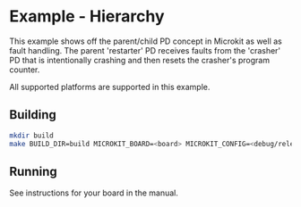 <!--
     Copyright 2024, UNSW
     SPDX-License-Identifier: CC-BY-SA-4.0
-->
# Example - Hierarchy

This example shows off the parent/child PD concept in Microkit as
well as fault handling. The parent 'restarter' PD receives faults
from the 'crasher' PD that is intentionally crashing and then
resets the crasher's program counter.

All supported platforms are supported in this example.

## Building

```sh
mkdir build
make BUILD_DIR=build MICROKIT_BOARD=<board> MICROKIT_CONFIG=<debug/release/benchmark> MICROKIT_SDK=/path/to/sdk
```

## Running

See instructions for your board in the manual.
